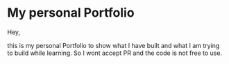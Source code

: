 # My personal Portfolio 
Hey,

this is my personal Portfolio to show what I have built and what I am trying to build while learning. So I wont accept PR and the code is not free to use.
